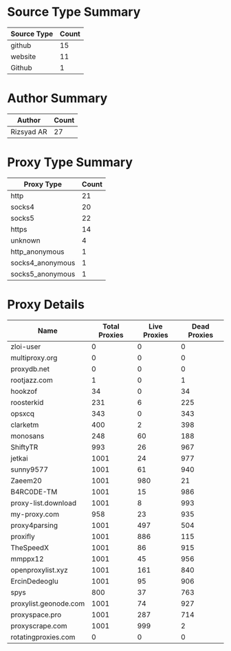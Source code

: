 # Source Type Summary

| Source Type | Count |
|-------------|-------|
| github | 15 |
| website | 11 |
| Github | 1 |


# Author Summary

| Author | Count |
|--------|-------|
| Rizsyad AR | 27 |


# Proxy Type Summary

| Proxy Type | Count |
|------------|-------|
| http | 21 |
| socks4 | 20 |
| socks5 | 22 |
| https | 14 |
| unknown | 4 |
| http_anonymous | 1 |
| socks4_anonymous | 1 |
| socks5_anonymous | 1 |


# Proxy Details

| Name | Total Proxies | Live Proxies | Dead Proxies |
|------|---------------|--------------|---------------|
| zloi-user | 0 | 0 | 0 |
| multiproxy.org | 0 | 0 | 0 |
| proxydb.net | 0 | 0 | 0 |
| rootjazz.com | 1 | 0 | 1 |
| hookzof | 34 | 0 | 34 |
| roosterkid | 231 | 6 | 225 |
| opsxcq | 343 | 0 | 343 |
| clarketm | 400 | 2 | 398 |
| monosans | 248 | 60 | 188 |
| ShiftyTR | 993 | 26 | 967 |
| jetkai | 1001 | 24 | 977 |
| sunny9577 | 1001 | 61 | 940 |
| Zaeem20 | 1001 | 980 | 21 |
| B4RC0DE-TM | 1001 | 15 | 986 |
| proxy-list.download | 1001 | 8 | 993 |
| my-proxy.com | 958 | 23 | 935 |
| proxy4parsing | 1001 | 497 | 504 |
| proxifly | 1001 | 886 | 115 |
| TheSpeedX | 1001 | 86 | 915 |
| mmppx12 | 1001 | 45 | 956 |
| openproxylist.xyz | 1001 | 161 | 840 |
| ErcinDedeoglu | 1001 | 95 | 906 |
| spys | 800 | 37 | 763 |
| proxylist.geonode.com | 1001 | 74 | 927 |
| proxyspace.pro | 1001 | 287 | 714 |
| proxyscrape.com | 1001 | 999 | 2 |
| rotatingproxies.com | 0 | 0 | 0 |
